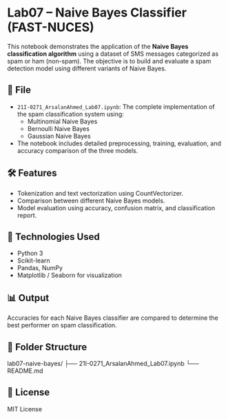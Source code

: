 # Lab07 – Naive Bayes Classifier (FAST-NUCES)

This notebook demonstrates the application of the **Naive Bayes classification algorithm** using a dataset of SMS messages categorized as spam or ham (non-spam). The objective is to build and evaluate a spam detection model using different variants of Naive Bayes.

## 📂 File

- `21I-0271_ArsalanAhmed_Lab07.ipynb`: The complete implementation of the spam classification system using:
  - Multinomial Naive Bayes
  - Bernoulli Naive Bayes
  - Gaussian Naive Bayes
- The notebook includes detailed preprocessing, training, evaluation, and accuracy comparison of the three models.

## 🛠️ Features

- Tokenization and text vectorization using CountVectorizer.
- Comparison between different Naive Bayes models.
- Model evaluation using accuracy, confusion matrix, and classification report.

## 📌 Technologies Used

- Python 3
- Scikit-learn
- Pandas, NumPy
- Matplotlib / Seaborn for visualization

## 📊 Output

Accuracies for each Naive Bayes classifier are compared to determine the best performer on spam classification.

## 📁 Folder Structure

lab07-naive-bayes/
├── 21I-0271_ArsalanAhmed_Lab07.ipynb
└── README.md
## 📜 License

MIT License

